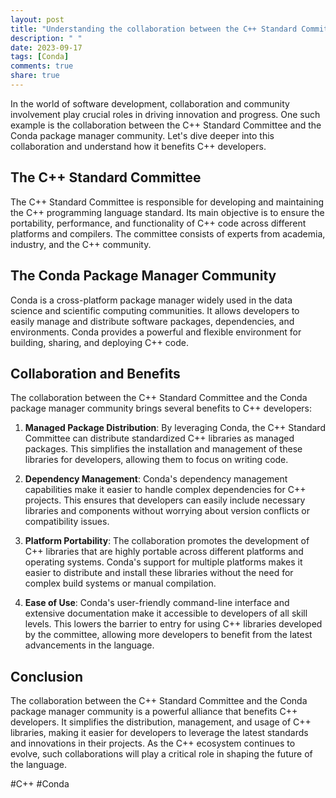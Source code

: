```yaml
---
layout: post
title: "Understanding the collaboration between the C++ Standard Committee and the Conda package manager community"
description: " "
date: 2023-09-17
tags: [Conda]
comments: true
share: true
---
```


In the world of software development, collaboration and community involvement play crucial roles in driving innovation and progress. One such example is the collaboration between the C++ Standard Committee and the Conda package manager community. Let's dive deeper into this collaboration and understand how it benefits C++ developers.

## The C++ Standard Committee

The C++ Standard Committee is responsible for developing and maintaining the C++ programming language standard. Its main objective is to ensure the portability, performance, and functionality of C++ code across different platforms and compilers. The committee consists of experts from academia, industry, and the C++ community.

## The Conda Package Manager Community

Conda is a cross-platform package manager widely used in the data science and scientific computing communities. It allows developers to easily manage and distribute software packages, dependencies, and environments. Conda provides a powerful and flexible environment for building, sharing, and deploying C++ code.

## Collaboration and Benefits

The collaboration between the C++ Standard Committee and the Conda package manager community brings several benefits to C++ developers:

1. **Managed Package Distribution**: By leveraging Conda, the C++ Standard Committee can distribute standardized C++ libraries as managed packages. This simplifies the installation and management of these libraries for developers, allowing them to focus on writing code.

2. **Dependency Management**: Conda's dependency management capabilities make it easier to handle complex dependencies for C++ projects. This ensures that developers can easily include necessary libraries and components without worrying about version conflicts or compatibility issues.

3. **Platform Portability**: The collaboration promotes the development of C++ libraries that are highly portable across different platforms and operating systems. Conda's support for multiple platforms makes it easier to distribute and install these libraries without the need for complex build systems or manual compilation.

4. **Ease of Use**: Conda's user-friendly command-line interface and extensive documentation make it accessible to developers of all skill levels. This lowers the barrier to entry for using C++ libraries developed by the committee, allowing more developers to benefit from the latest advancements in the language.

## Conclusion

The collaboration between the C++ Standard Committee and the Conda package manager community is a powerful alliance that benefits C++ developers. It simplifies the distribution, management, and usage of C++ libraries, making it easier for developers to leverage the latest standards and innovations in their projects. As the C++ ecosystem continues to evolve, such collaborations will play a critical role in shaping the future of the language.

#C++ #Conda